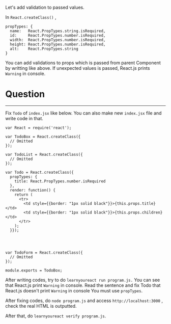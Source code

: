 Let's add validation to passed values.

In `React.createClass()` ,

```
propTypes: {
  name:   React.PropTypes.string.isRequired,
  id:     React.PropTypes.number.isRequired,
  width:  React.PropTypes.number.isRequired,
  height: React.PropTypes.number.isRequired,
  alt:    React.PropTypes.string
}
```

You can add validations to props which is passed from parent Component by writting like above. 
If unexpected values is passed, React.js prints `Warning` in console.


# Question
---

Fix `Todo` of `index.jsx` like below. 
You can also make new `index.jsx` file and write code in that.


```
var React = require('react');

var TodoBox = React.createClass({
  // Omitted
});

var TodoList = React.createClass({
  // Omitted
});

var Todo = React.createClass({
  propTypes: {
    title: React.PropTypes.number.isRequired         
  },
  render: function() {  
    return (
      <tr>
        <td style={{border: "1px solid black"}}>{this.props.title}</td>
        <td style={{border: "1px solid black"}}>{this.props.children}</td>
      </tr>
    );   
  }});




var TodoForm = React.createClass({
  // Omitted
});

module.exports = TodoBox;
```

After writing codes, try to do `learnyoureact run program.js.` 
You can see that React.js print `Warning` in console. 
Read the sentence and fix Todo that React.js doesn't print `Warning` in console 
You must use `propTypes`.

After fixing codes, do `node program.js` and access `http://localhost:3000` , check the real HTML is outputted.

After that, do `learnyoureact verify program.js`.
